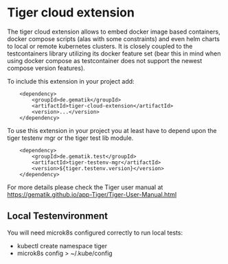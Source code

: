 # Tiger cloud extension

The tiger cloud extension allows to embed docker image based containers, docker compose scripts (alas with some constraints) and even helm charts to local or remote kubernetes clusters. 
It is closely coupled to the testcontainers library utilizing its docker feature set (bear this in mind when using docker compose as testcontainer does not support the newest compose version features).

To include this extension in your project add:

```
    <dependency>
        <groupId>de.gematik</groupId>
        <artifactId>tiger-cloud-extension</artifactId>
        <version>...</version>
    </dependency>
```

To use this extension in your project you at least have to depend upon the tiger testenv mgr or the tiger test lib module.

```
    <dependency>
        <groupId>de.gematik.test</groupId>
        <artifactId>tiger-testenv-mgr</artifactId>
        <version>${tiger.testenv.version}</version>
    </dependency>
```

For more details please check the Tiger user manual at https://gematik.github.io/app-Tiger/Tiger-User-Manual.html



## Local Testenvironment

You will need microk8s configured correctly to run local tests:

* kubectl create namespace tiger
* microk8s config > ~/.kube/config
